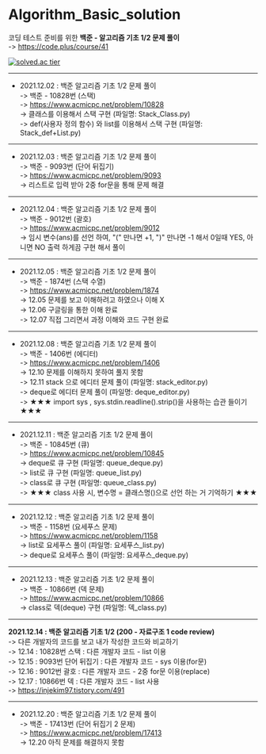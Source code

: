 # Algorithm_Basic_solution
코딩 테스트 준비를 위한 **백준 - 알고리즘 기초 1/2 문제 풀이**    
-> https://code.plus/course/41   


[![solved.ac tier](http://mazassumnida.wtf/api/generate_badge?boj=kij971202)](https://solved.ac/kij971202)  


***
* 2021.12.02 : 백준 알고리즘 기초 1/2 문제 풀이    
-> 백준 - 10828번 (스택)  
-> https://www.acmicpc.net/problem/10828   
-> 클래스를 이용해서 스택 구현 (파일명: Stack_Class.py)   
-> def(사용자 정의 함수) 와 list를 이용해서 스택 구현 (파일명: Stack_def+List.py)    
   
 
***
* 2021.12.03 : 백준 알고리즘 기초 1/2 문제 풀이    
-> 백준 - 9093번 (단어 뒤집기)     
-> https://www.acmicpc.net/problem/9093   
-> 리스트로 입력 받아 2중 for문을 통해 문제 해결  


***
* 2021.12.04 : 백준 알고리즘 기초 1/2 문제 풀이    
-> 백준 - 9012번 (괄호)        
-> https://www.acmicpc.net/problem/9012     
-> 임시 변수(ans)를 선언 하여, "(" 만나면 +1, ")" 만나면 -1 해서 0일때 YES, 아니면 NO 출력 하게끔 구현 해서 풀이   


***
* 2021.12.05 : 백준 알고리즘 기초 1/2 문제 풀이     
-> 백준 - 1874번 (스택 수열)         
-> https://www.acmicpc.net/problem/1874   
-> 12.05 문제를 보고 이해하려고 하였으나 이해 X    
-> 12.06 구글링을 통한 이해 완료   
-> 12.07 직접 그리면서 과정 이해와 코드 구현 완료    


***
* 2021.12.08 : 백준 알고리즘 기초 1/2 문제 풀이     
-> 백준 - 1406번 (에디터)              
-> https://www.acmicpc.net/problem/1406      
-> 12.10 문제를 이해하지 못하여 풀지 못함    
-> 12.11 stack 으로 에디터 문제 풀이 (파일명: stack_editor.py)        
-> deque로 에디터 문제 풀이 (파일명: deque_editor.py)    
-> ★★★  import sys , sys.stdin.readline().strip()을 사용하는 습관 들이기 ★★★  


***
* 2021.12.11 : 백준 알고리즘 기초 1/2 문제 풀이     
-> 백준 - 10845번 (큐)                  
-> https://www.acmicpc.net/problem/10845      
-> deque로 큐 구현 (파일명: queue_deque.py)        
-> list로 큐 구현 (파일명: queue_list.py)     
-> class로 큐 구현 (파일명: queue_class.py)          
-> ★★★ class 사용 시, 변수명 = 클래스명()으로 선언 하는 거 기억하기 ★★★   


***
* 2021.12.12 : 백준 알고리즘 기초 1/2 문제 풀이         
-> 백준 - 1158번 (요세푸스 문제)                       
-> https://www.acmicpc.net/problem/1158     
-> list로 요세푸스 풀이 (파일명: 요세푸스_list.py)     
-> deque로 요세푸스 풀이 (파일명: 요세푸스_deque.py)           




***
* 2021.12.13 : 백준 알고리즘 기초 1/2 문제 풀이           
-> 백준 - 10866번 (덱 문제)                        
-> https://www.acmicpc.net/problem/10866   
-> class로 덱(deque) 구현 (파일명: 덱_class.py)         


***
**2021.12.14 : 백준 알고리즘 기초 1/2 (200 - 자료구조 1 code review)**   
-> 다른 개발자의 코드를 보고 내가 작성한 코드와 비교하기   
-> 12.14 : 10828번 스택 : 다른 개발자 코드 - list 이용  
-> 12.15 : 9093번 단어 뒤집기 : 다른 개발자 코드 - sys 이용(for문)   
-> 12.16 : 9012번 괄호 : 다른 개발자 코드 - 2중 for문 이용(replace)   
-> 12.17 : 10866번 덱 : 다른 개발자 코드 - list 사용   
-> https://injekim97.tistory.com/491   

  

***
* 2021.12.20 : 백준 알고리즘 기초 1/2 문제 풀이         
-> 백준 - 17413번 (단어 뒤집기 2 문제)                           
-> https://www.acmicpc.net/problem/17413      
-> 12.20 아직 문제를 해결하지 못함   